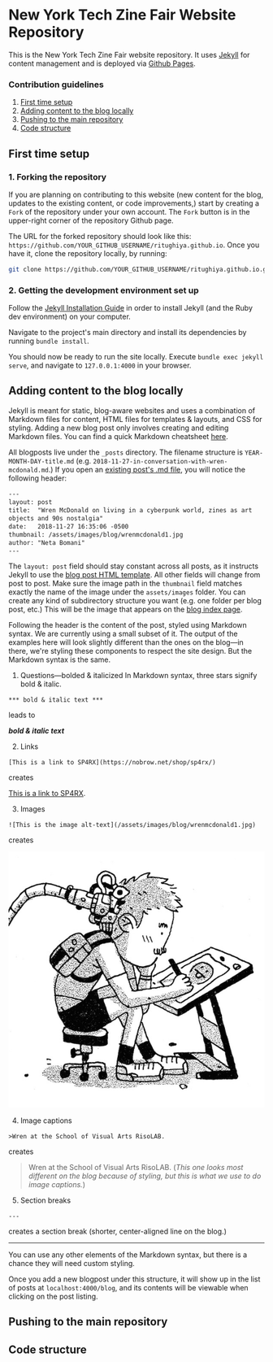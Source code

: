 # New York Tech Zine Fair Website Repository

This is the New York Tech Zine Fair website repository. It uses [Jekyll](https://jekyllrb.com/) for content management and is deployed via [Github Pages](https://pages.github.com/).

### Contribution guidelines
1. [First time setup](#first-time-setup)
2. [Adding content to the blog locally](#adding-content-to-the-blog-locally)
3. [Pushing to the main repository](#pushing-to-the-main-repository) 
3. [Code structure](#code-structure)


## First time setup

### 1. Forking the repository
If you are planning on contributing to this website (new content for the blog, updates to the existing content, or code improvements,) start by creating a `Fork` of the repository under your own account. The `Fork` button is in the upper-right corner of the repository Github page.

The URL for the forked repository should look like this: `https://github.com/YOUR_GITHUB_USERNAME/ritughiya.github.io`. Once you have it, clone the repository locally, by running:

```bash
git clone https://github.com/YOUR_GITHUB_USERNAME/ritughiya.github.io.git
```

### 2. Getting the development environment set up

Follow the [Jekyll Installation Guide](https://jekyllrb.com/docs/installation/) in order to install Jekyll (and the Ruby dev environment) on your computer. 

Navigate to the project's main directory and install its dependencies by running `bundle install`.

You should now be ready to run the site locally. Execute `bundle exec jekyll serve`, and navigate to `127.0.0.1:4000` in your browser. 


## Adding content to the blog locally

Jekyll is meant for static, blog-aware websites and uses a combination of Markdown files for content, HTML files for templates & layouts, and CSS for styling. Adding a new blog post only involves creating and editing Markdown files. You can find a quick Markdown cheatsheet [here](https://github.com/adam-p/markdown-here/wiki/Markdown-Cheatsheet).

All blogposts live under the `_posts` directory. The filename structure is `YEAR-MONTH-DAY-title.md` (e.g. `2018-11-27-in-conversation-with-wren-mcdonald.md`.) If you open an [existing post's .md file](https://raw.githubusercontent.com/CezarMocan/ritughiya.github.io/master/_posts/2018-11-27-in-conversation-with-wren-mcdonald.md), you will notice the following header:
```
---
layout: post
title:  "Wren McDonald on living in a cyberpunk world, zines as art objects and 90s nostalgia"
date:   2018-11-27 16:35:06 -0500
thumbnail: /assets/images/blog/wrenmcdonald1.jpg
author: "Neta Bomani"
---
```

The `layout: post` field should stay constant across all posts, as it instructs Jekyll to use the [blog post HTML template](https://github.com/ritughiya/ritughiya.github.io/blob/master/_layouts/post.html). All other fields will change from post to post. Make sure the image path in the `thumbnail` field matches exactly the name of the image under the `assets/images` folder. You can create any kind of subdirectory structure you want (e.g. one folder per blog post, etc.) This will be the image that appears on the [blog index page](http://techzinefair.org/blog).

Following the header is the content of the post, styled using Markdown syntax. We are currently using a small subset of it. The output of the examples here will look slightly different than the ones on the blog—in there, we're styling these components to respect the site design. But the Markdown syntax is the same.

1. Questions—bolded & italicized
In Markdown syntax, three stars signify bold & italic. 
```
*** bold & italic text ***
``` 
leads to

***bold & italic text***

2. Links
```
[This is a link to SP4RX](https://nobrow.net/shop/sp4rx/)
```
creates

[This is a link to SP4RX](https://nobrow.net/shop/sp4rx/).

3. Images
```
![This is the image alt-text](/assets/images/blog/wrenmcdonald1.jpg)
```
creates

![This is the image alt-text](/assets/images/blog/wrenmcdonald1.jpg)

4. Image captions
```
>Wren at the School of Visual Arts RisoLAB.
```
creates

>Wren at the School of Visual Arts RisoLAB. (*This one looks most different on the blog because of styling, but this is what we use to do image captions.*)

5. Section breaks
```
---
```

creates a section break (shorter, center-aligned line on the blog.)

---

You can use any other elements of the Markdown syntax, but there is a chance they will need custom styling. 

Once you add a new blogpost under this structure, it will show up in the list of posts at `localhost:4000/blog`, and its contents will be viewable when clicking on the post listing.

## Pushing to the main repository



## Code structure

